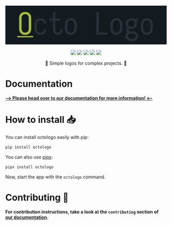 <p align="center">
  <img src="https://raw.githubusercontent.com/SkwalExe/octo-logo/main/assets/logo.png">
</p>

<p align="center">
  <img src="https://img.shields.io/github/license/SkwalExe/octo-logo?style=for-the-badge">
  <img src="https://img.shields.io/github/stars/SkwalExe/octo-logo?style=for-the-badge">
  <img src="https://img.shields.io/github/issues/SkwalExe/octo-logo?color=blueviolet&style=for-the-badge">
  <img src="https://img.shields.io/github/forks/SkwalExe/octo-logo?color=teal&style=for-the-badge">
  <img src="https://img.shields.io/github/issues-pr/SkwalExe/octo-logo?color=tomato&style=for-the-badge">

</p>

<p align="center">💠 Simple logos for complex projects. 💠</p>

# Documentation

[**--> Please head over to our documentation for more information! <--**](https://octologo.skwal.net)

# How to install 📥

You can install octologo easily with pip:

```bash
pip install octologo
```

You can also use [pipx](https://pypa.github.io/pipx/):

```bash
pipx install octologo
```

Now, start the app with the `octologo` command.

# Contributing 🤝

**For contribution instructions, take a look at the `contributing` section of [our documentation](https://octologo.skwal.net/understanding-the-project.html).**
